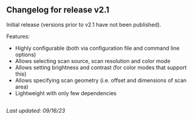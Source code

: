 ## Changelog for release v2.1

Initial release (versions prior to v2.1 have not been published).

Features:
- Highly configurable (both via configuration file and command line options)
- Allows selecting scan source, scan resolution and color mode
- Allows setting brightness and contrast (for color modes that support this)
- Allows specifying scan geometry (i.e. offset and dimensions of scan area)
- Lightweight with only few dependencies

##

_Last updated: 09/16/23_
